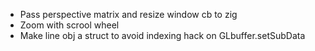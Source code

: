 - Pass perspective matrix and resize window cb to zig
- Zoom with scrool wheel
- Make line obj a struct to avoid indexing hack on GLbuffer.setSubData